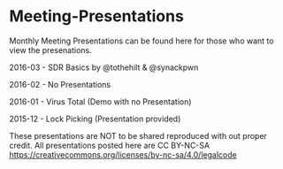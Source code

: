 # Meeting-Presentations

Monthly Meeting Presentations can be found here for those who want to view the presenations. 

2016-03 - SDR Basics by @tothehilt & @synackpwn

2016-02 - No Presentations 

2016-01 - Virus Total (Demo with no Presentation) 

2015-12 - Lock Picking (Presentation provided)


These presentations are NOT to be shared reproduced with out proper credit. All presentations posted here are CC BY-NC-SA
https://creativecommons.org/licenses/by-nc-sa/4.0/legalcode

